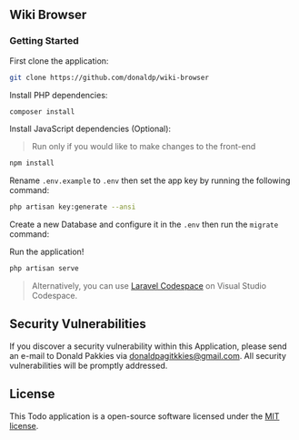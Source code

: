## Wiki Browser

### Getting Started

First clone the application:

```bash
git clone https://github.com/donaldp/wiki-browser
```

Install PHP dependencies:

```bash
composer install
```

Install JavaScript dependencies (Optional):

> Run only if you would like to make changes to the front-end

```bash
npm install
```

Rename `.env.example` to `.env` then set the app key by running the following command:

```bash
php artisan key:generate --ansi
```

Create a new Database and configure it in the `.env` then run the `migrate` command:

Run the application!

```bash
php artisan serve
```

> Alternatively, you can use [Laravel Codespace](https://github.com/donaldp/laravel-codespace) on Visual Studio Codespace.

## Security Vulnerabilities

If you discover a security vulnerability within this Application, please send an e-mail to Donald Pakkies via [donaldpagitkkies@gmail.com](mailto:donaldpakkies@gmail.com). All security vulnerabilities will be promptly addressed.

## License

This Todo application is a open-source software licensed under the [MIT license](https://opensource.org/licenses/MIT).